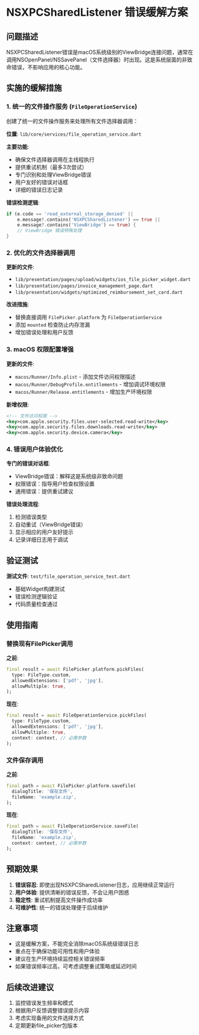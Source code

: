 # NSXPCSharedListener 错误缓解方案

## 问题描述

NSXPCSharedListener错误是macOS系统级别的ViewBridge连接问题，通常在调用NSOpenPanel/NSSavePanel（文件选择器）时出现。这是系统层面的非致命错误，不影响应用的核心功能。

## 实施的缓解措施

### 1. 统一的文件操作服务 (`FileOperationService`)

创建了统一的文件操作服务来处理所有文件选择器调用：

**位置**: `lib/core/services/file_operation_service.dart`

**主要功能**:
- 确保文件选择器调用在主线程执行
- 提供重试机制（最多3次尝试）
- 专门识别和处理ViewBridge错误
- 用户友好的错误对话框
- 详细的错误日志记录

**错误检测逻辑**:
```dart
if (e.code == 'read_external_storage_denied' || 
    e.message?.contains('NSXPCSharedListener') == true ||
    e.message?.contains('ViewBridge') == true) {
    // ViewBridge 错误特殊处理
}
```

### 2. 优化的文件选择器调用

**更新的文件**:
- `lib/presentation/pages/upload/widgets/ios_file_picker_widget.dart`
- `lib/presentation/pages/invoice_management_page.dart`
- `lib/presentation/widgets/optimized_reimbursement_set_card.dart`

**改进措施**:
- 替换直接调用 `FilePicker.platform` 为 `FileOperationService`
- 添加 `mounted` 检查防止内存泄漏
- 增加错误处理和用户反馈

### 3. macOS 权限配置增强

**更新的文件**:
- `macos/Runner/Info.plist` - 添加文件访问权限描述
- `macos/Runner/DebugProfile.entitlements` - 增加调试环境权限
- `macos/Runner/Release.entitlements` - 增加生产环境权限

**新增权限**:
```xml
<!-- 文件访问权限 -->
<key>com.apple.security.files.user-selected.read-write</key>
<key>com.apple.security.files.downloads.read-write</key>
<key>com.apple.security.device.camera</key>
```

### 4. 错误用户体验优化

**专门的错误对话框**:
- ViewBridge错误：解释这是系统级非致命问题
- 权限错误：指导用户检查权限设置
- 通用错误：提供重试建议

**错误处理流程**:
1. 检测错误类型
2. 自动重试（ViewBridge错误）
3. 显示相应的用户友好提示
4. 记录详细日志用于调试

## 验证测试

**测试文件**: `test/file_operation_service_test.dart`

- 基础Widget构建测试
- 错误检测逻辑验证
- 代码质量检查通过

## 使用指南

### 替换现有FilePicker调用

**之前**:
```dart
final result = await FilePicker.platform.pickFiles(
  type: FileType.custom,
  allowedExtensions: ['pdf', 'jpg'],
  allowMultiple: true,
);
```

**现在**:
```dart
final result = await FileOperationService.pickFiles(
  type: FileType.custom,
  allowedExtensions: ['pdf', 'jpg'],
  allowMultiple: true,
  context: context, // 必需参数
);
```

### 文件保存调用

**之前**:
```dart
final path = await FilePicker.platform.saveFile(
  dialogTitle: '保存文件',
  fileName: 'example.zip',
);
```

**现在**:
```dart
final path = await FileOperationService.saveFile(
  dialogTitle: '保存文件',
  fileName: 'example.zip',
  context: context, // 必需参数
);
```

## 预期效果

1. **错误容忍**: 即使出现NSXPCSharedListener日志，应用继续正常运行
2. **用户体验**: 提供清晰的错误反馈，不会让用户困惑
3. **稳定性**: 重试机制提高文件操作成功率
4. **可维护性**: 统一的错误处理便于后续维护

## 注意事项

- 这是缓解方案，不能完全消除macOS系统级错误日志
- 重点在于确保功能可用性和用户体验
- 建议在生产环境持续监控相关错误频率
- 如果错误频率过高，可考虑调整重试策略或延迟时间

## 后续改进建议

1. 监控错误发生频率和模式
2. 根据用户反馈调整错误提示内容
3. 考虑实现备用的文件选择方式
4. 定期更新file_picker包版本